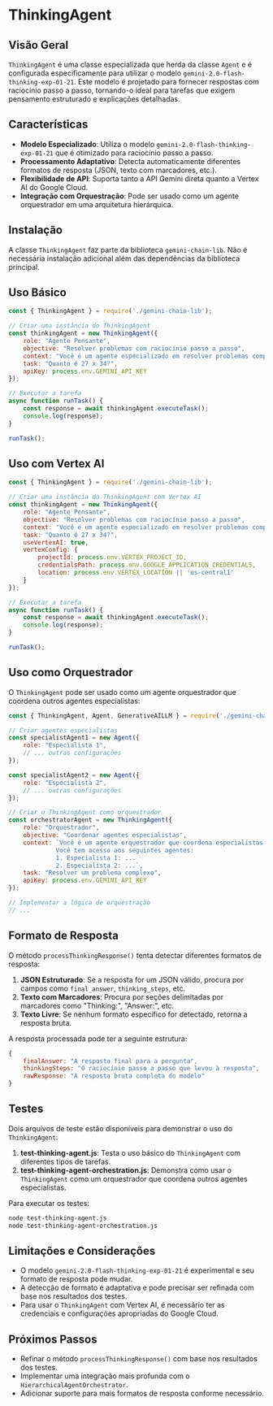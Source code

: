 # ThinkingAgent

## Visão Geral

`ThinkingAgent` é uma classe especializada que herda da classe `Agent` e é configurada especificamente para utilizar o modelo `gemini-2.0-flash-thinking-exp-01-21`. Este modelo é projetado para fornecer respostas com raciocínio passo a passo, tornando-o ideal para tarefas que exigem pensamento estruturado e explicações detalhadas.

## Características

- **Modelo Especializado**: Utiliza o modelo `gemini-2.0-flash-thinking-exp-01-21` que é otimizado para raciocínio passo a passo.
- **Processamento Adaptativo**: Detecta automaticamente diferentes formatos de resposta (JSON, texto com marcadores, etc.).
- **Flexibilidade de API**: Suporta tanto a API Gemini direta quanto a Vertex AI do Google Cloud.
- **Integração com Orquestração**: Pode ser usado como um agente orquestrador em uma arquitetura hierárquica.

## Instalação

A classe `ThinkingAgent` faz parte da biblioteca `gemini-chain-lib`. Não é necessária instalação adicional além das dependências da biblioteca principal.

## Uso Básico

```javascript
const { ThinkingAgent } = require('./gemini-chain-lib');

// Criar uma instância do ThinkingAgent
const thinkingAgent = new ThinkingAgent({
    role: "Agente Pensante",
    objective: "Resolver problemas com raciocínio passo a passo",
    context: "Você é um agente especializado em resolver problemas complexos. Explique seu raciocínio de forma clara e estruturada.",
    task: "Quanto é 27 x 34?",
    apiKey: process.env.GEMINI_API_KEY
});

// Executar a tarefa
async function runTask() {
    const response = await thinkingAgent.executeTask();
    console.log(response);
}

runTask();
```

## Uso com Vertex AI

```javascript
const { ThinkingAgent } = require('./gemini-chain-lib');

// Criar uma instância do ThinkingAgent com Vertex AI
const thinkingAgent = new ThinkingAgent({
    role: "Agente Pensante",
    objective: "Resolver problemas com raciocínio passo a passo",
    context: "Você é um agente especializado em resolver problemas complexos. Explique seu raciocínio de forma clara e estruturada.",
    task: "Quanto é 27 x 34?",
    useVertexAI: true,
    vertexConfig: {
        projectId: process.env.VERTEX_PROJECT_ID,
        credentialsPath: process.env.GOOGLE_APPLICATION_CREDENTIALS,
        location: process.env.VERTEX_LOCATION || 'us-central1'
    }
});

// Executar a tarefa
async function runTask() {
    const response = await thinkingAgent.executeTask();
    console.log(response);
}

runTask();
```

## Uso como Orquestrador

O `ThinkingAgent` pode ser usado como um agente orquestrador que coordena outros agentes especialistas:

```javascript
const { ThinkingAgent, Agent, GenerativeAILLM } = require('./gemini-chain-lib');

// Criar agentes especialistas
const specialistAgent1 = new Agent({
    role: "Especialista 1",
    // ... outras configurações
});

const specialistAgent2 = new Agent({
    role: "Especialista 2",
    // ... outras configurações
});

// Criar o ThinkingAgent como orquestrador
const orchestratorAgent = new ThinkingAgent({
    role: "Orquestrador",
    objective: "Coordenar agentes especialistas",
    context: `Você é um agente orquestrador que coordena especialistas.
             Você tem acesso aos seguintes agentes:
             1. Especialista 1: ...
             2. Especialista 2: ...`,
    task: "Resolver um problema complexo",
    apiKey: process.env.GEMINI_API_KEY
});

// Implementar a lógica de orquestração
// ...
```

## Formato de Resposta

O método `processThinkingResponse()` tenta detectar diferentes formatos de resposta:

1. **JSON Estruturado**: Se a resposta for um JSON válido, procura por campos como `final_answer`, `thinking_steps`, etc.
2. **Texto com Marcadores**: Procura por seções delimitadas por marcadores como "Thinking:", "Answer:", etc.
3. **Texto Livre**: Se nenhum formato específico for detectado, retorna a resposta bruta.

A resposta processada pode ter a seguinte estrutura:

```javascript
{
    finalAnswer: "A resposta final para a pergunta",
    thinkingSteps: "O raciocínio passo a passo que levou à resposta",
    rawResponse: "A resposta bruta completa do modelo"
}
```

## Testes

Dois arquivos de teste estão disponíveis para demonstrar o uso do `ThinkingAgent`:

1. **test-thinking-agent.js**: Testa o uso básico do `ThinkingAgent` com diferentes tipos de tarefas.
2. **test-thinking-agent-orchestration.js**: Demonstra como usar o `ThinkingAgent` como um orquestrador que coordena outros agentes especialistas.

Para executar os testes:

```bash
node test-thinking-agent.js
node test-thinking-agent-orchestration.js
```

## Limitações e Considerações

- O modelo `gemini-2.0-flash-thinking-exp-01-21` é experimental e seu formato de resposta pode mudar.
- A detecção de formato é adaptativa e pode precisar ser refinada com base nos resultados dos testes.
- Para usar o `ThinkingAgent` com Vertex AI, é necessário ter as credenciais e configurações apropriadas do Google Cloud.

## Próximos Passos

- Refinar o método `processThinkingResponse()` com base nos resultados dos testes.
- Implementar uma integração mais profunda com o `HierarchicalAgentOrchestrator`.
- Adicionar suporte para mais formatos de resposta conforme necessário.

